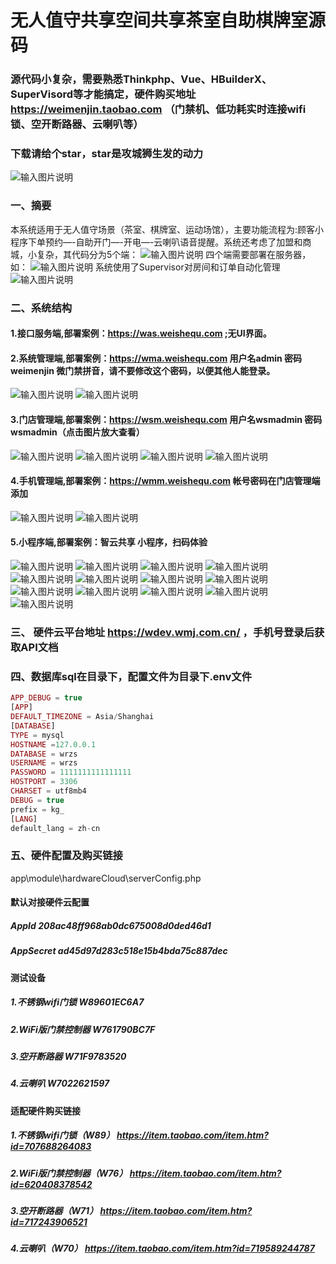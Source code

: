 # 无人值守共享空间共享茶室自助棋牌室源码
### 源代码小复杂，需要熟悉Thinkphp、Vue、HBuilderX、SuperVisord等才能搞定，硬件购买地址 https://weimenjin.taobao.com （门禁机、低功耗实时连接wifi锁、空开断路器、云喇叭等）
### 下载请给个star，star是攻城狮生发的动力
![输入图片说明](images/image.png)

### 一、摘要
本系统适用于无人值守场景（茶室、棋牌室、运动场馆），主要功能流程为:顾客小程序下单预约—-自助开门—-开电—-云喇叭语音提醒。系统还考虑了加盟和商城，小复杂，其代码分为5个端：
![输入图片说明](images/image1.png)
四个端需要部署在服务器，如：
![输入图片说明](images/image2.png)
系统使用了Supervisor对房间和订单自动化管理
![输入图片说明](images/image3.png)

### 二、系统结构
#### 1.接口服务端,部署案例：https://was.weishequ.com ;无UI界面。

#### 2.系统管理端,部署案例：https://wma.weishequ.com 用户名admin 密码weimenjin 微门禁拼音，请不要修改这个密码，以便其他人能登录。
![输入图片说明](images/image4.png)
![输入图片说明](images/image5.png)

#### 3.门店管理端,部署案例：https://wsm.weishequ.com 用户名wsmadmin 密码wsmadmin（点击图片放大查看）
![输入图片说明](images/image6.png)
![输入图片说明](images/image7.png)
![输入图片说明](images/image8.png)
![输入图片说明](images/image9.png)

#### 4.手机管理端,部署案例：https://wmm.weishequ.com 帐号密码在门店管理端添加
![输入图片说明](images/image10.png)
![输入图片说明](images/image11.png)
#### 5.小程序端,部署案例：智云共享 小程序，扫码体验
![输入图片说明](images/image12.png)
![输入图片说明](images/image13.png)
![输入图片说明](images/image14.png)
![输入图片说明](images/image15.png)
![输入图片说明](images/image16.png)
![输入图片说明](images/image17.png)
![输入图片说明](images/image18.png)
![输入图片说明](images/image19.png)
![输入图片说明](images/image20.png)
![输入图片说明](images/image21.png)
![输入图片说明](images/image22.png)
![输入图片说明](images/image23.png)
![输入图片说明](images/image24.png)
### 三、 硬件云平台地址 https://wdev.wmj.com.cn/ ，手机号登录后获取API文档
### 四、数据库sql在目录下，配置文件为目录下.env文件

```php 
APP_DEBUG = true
[APP]
DEFAULT_TIMEZONE = Asia/Shanghai
[DATABASE]
TYPE = mysql
HOSTNAME =127.0.0.1
DATABASE = wrzs
USERNAME = wrzs
PASSWORD = 1111111111111111
HOSTPORT = 3306
CHARSET = utf8mb4
DEBUG = true
prefix = kg_
[LANG]
default_lang = zh-cn
```
### 五、硬件配置及购买链接

app\module\hardwareCloud\serverConfig.php
#### 默认对接硬件云配置
##### AppId 208ac48ff968ab0dc675008d0ded46d1
##### AppSecret ad45d97d283c518e15b4bda75c887dec

#### 测试设备
##### 1.不锈钢wifi门锁     W89601EC6A7
##### 2.WiFi版门禁控制器   W761790BC7F
##### 3.空开断路器 W71F9783520
##### 4.云喇叭 W7022621597


#### 适配硬件购买链接
##### 1.不锈钢wifi门锁（W89） https://item.taobao.com/item.htm?id=707688264083

##### 2.WiFi版门禁控制器（W76）  https://item.taobao.com/item.htm?id=620408378542

##### 3.空开断路器（W71） https://item.taobao.com/item.htm?id=717243906521

##### 4.云喇叭（W70） https://item.taobao.com/item.htm?id=719589244787
